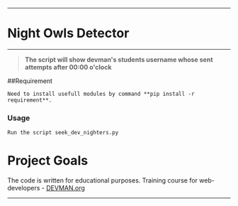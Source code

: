 ____
# Night Owls Detector
____

> **The script will show devman's students username whose sent  attempts after 00:00 o'clock**

##Requirement


```
Need to install usefull modules by command **pip install -r requirement**.
```
### Usage
    Run the script seek_dev_nighters.py

# Project Goals

The code is written for educational purposes. Training course for web-developers - [DEVMAN.org](https://devman.org)
____


